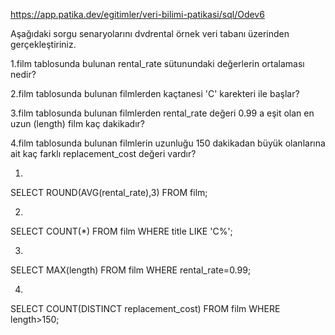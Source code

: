 https://app.patika.dev/egitimler/veri-bilimi-patikasi/sql/Odev6

Aşağıdaki sorgu senaryolarını dvdrental örnek veri tabanı üzerinden gerçekleştiriniz.

1.film tablosunda bulunan rental_rate sütunundaki değerlerin ortalaması nedir?

2.film tablosunda bulunan filmlerden kaçtanesi 'C' karekteri ile başlar?

3.film tablosunda bulunan filmlerden rental_rate değeri 0.99 a eşit olan en uzun (length) film kaç dakikadır?

4.film tablosunda bulunan filmlerin uzunluğu 150 dakikadan büyük olanlarına ait kaç farklı replacement_cost değeri vardır?

1.
SELECT ROUND(AVG(rental_rate),3)
FROM film;

2.
SELECT COUNT(*)
FROM film
WHERE title LIKE 'C%';

3.
SELECT MAX(length)
FROM film
WHERE rental_rate=0.99;

4.
SELECT COUNT(DISTINCT replacement_cost)
FROM film
WHERE length>150;
